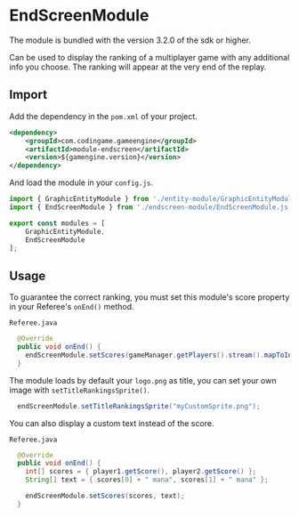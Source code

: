 # EndScreenModule

The module is bundled with the version 3.2.0 of the sdk or higher.

Can be used to display the ranking of a multiplayer game with any additional info you choose. The ranking will appear at the very end of the replay.

## Import

Add the dependency in the `pom.xml` of your project.
```xml
<dependency>
	<groupId>com.codingame.gameengine</groupId>
	<artifactId>module-endscreen</artifactId>
	<version>${gamengine.version}</version>
</dependency>
```
And load the module in your `config.js`.
```javascript
import { GraphicEntityModule } from './entity-module/GraphicEntityModule.js';
import { EndScreenModule } from './endscreen-module/EndScreenModule.js';

export const modules = [
	GraphicEntityModule,
	EndScreenModule
];
```

## Usage

To guarantee the correct ranking, you must set this module's score property in your Referee's `onEnd()` method.

`Referee.java`
```java
  @Override
  public void onEnd() {
    endScreenModule.setScores(gameManager.getPlayers().stream().mapToInt(p -> p.getScore()).toArray());
  }
```

The module loads by default your `logo.png` as title, you can set your own image with `setTitleRankingsSprite()`.
```java
  endScreenModule.setTitleRankingsSprite("myCustomSprite.png");
```

You can also display a custom text instead of the score.

`Referee.java`
```java
  @Override
  public void onEnd() {
    int[] scores = { player1.getScore(), player2.getScore() };
    String[] text = { scores[0] + " mana", scores[1] + " mana" };

    endScreenModule.setScores(scores, text);
  }
```

